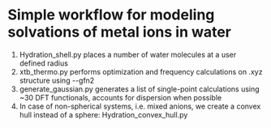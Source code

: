 # Simple workflow for modeling solvations of metal ions in water
1. Hydration_shell.py places a number of water molecules at a user defined radius
2. xtb_thermo.py performs optimization and frequency calculations on .xyz structure using --gfn2 
3. generate_gaussian.py generates a list of single-point calculations using ~30 DFT functionals, accounts for dispersion when possible 
4. In case of non-spherical systems, i.e. mixed anions, we create a convex hull instead of a sphere: Hydration_convex_hull.py 
